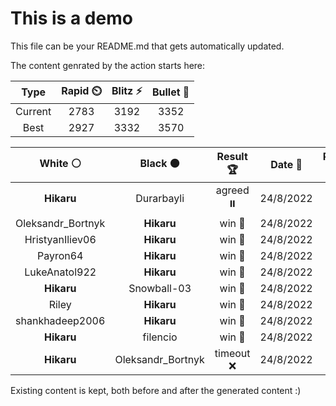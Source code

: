 # This is a demo

This file can be your README.md that gets automatically updated.

The content genrated by the action starts here:

<!--START_SECTION:chessStats-->
<!-- Automatically generated with https://github.com/Balastrong/chess-stats-action -->

| Type | Rapid ⏲️ | Blitz ⚡ | Bullet 🔫 |
|:---:|:---:|:---:|:---:|
| Current | 2783 | 3192 | 3352 |
| Best | 2927 | 3332 | 3570 |

| White ⚪ | Black ⚫ | Result 🏆 | Date 📅 | Position 🗺️ | Type 🕕 |
|:---:|:---:|:---:|:---:|:---:|:---:|
| **Hikaru** | Durarbayli | agreed ⏸️ | 24/8/2022 | <a href="http://www.ee.unb.ca/cgi-bin/tervo/fen.pl?select=5b2/5k2/q3p1p1/3pPpPp/pP1B1P1P/Q1PP4/8/7K b - -">Link</a> | Blitz |
| Oleksandr_Bortnyk | **Hikaru** | win 🥇 | 24/8/2022 | <a href="http://www.ee.unb.ca/cgi-bin/tervo/fen.pl?select=r3r1k1/2p2p2/5B1Q/pp2p1P1/4Pn1b/2pP4/PP4q1/R5KR w - -">Link</a> | Blitz |
| HristyanIliev06 | **Hikaru** | win 🥇 | 24/8/2022 | <a href="http://www.ee.unb.ca/cgi-bin/tervo/fen.pl?select=8/6k1/p4qp1/1p1R3p/2r5/P7/2P2R1n/5K2 w - -">Link</a> | Blitz |
| Payron64 | **Hikaru** | win 🥇 | 24/8/2022 | <a href="http://www.ee.unb.ca/cgi-bin/tervo/fen.pl?select=2kr4/Bpp1pp2/3p2p1/3PPq2/2P1nPr1/6Q1/PP3RKP/4R3 w - -">Link</a> | Blitz |
| LukeAnatol922 | **Hikaru** | win 🥇 | 24/8/2022 | <a href="http://www.ee.unb.ca/cgi-bin/tervo/fen.pl?select=2r2rk1/1q1n2bp/p5p1/4p3/PpP2pn1/1P2B1N1/2QN1PPP/3RR1K1 w - -">Link</a> | Blitz |
| **Hikaru** | Snowball-03 | win 🥇 | 24/8/2022 | <a href="http://www.ee.unb.ca/cgi-bin/tervo/fen.pl?select=8/r2P3k/1p2P2P/8/1p2K3/4B3/8/8 b - -">Link</a> | Blitz |
| Riley | **Hikaru** | win 🥇 | 24/8/2022 | <a href="http://www.ee.unb.ca/cgi-bin/tervo/fen.pl?select=r6k/2p3bP/pp1p1r2/4p3/P5R1/6R1/1PP2q2/3Q3K w - -">Link</a> | Blitz |
| shankhadeep2006 | **Hikaru** | win 🥇 | 24/8/2022 | <a href="http://www.ee.unb.ca/cgi-bin/tervo/fen.pl?select=7r/8/p3R1p1/2pB1k2/5p2/5P2/2P4r/6K1 w - -">Link</a> | Blitz |
| **Hikaru** | filencio | win 🥇 | 24/8/2022 | <a href="http://www.ee.unb.ca/cgi-bin/tervo/fen.pl?select=r5r1/1p3Rbk/p6P/P1p5/4q3/2P1BR1Q/1P6/6K1 b - -">Link</a> | Blitz |
| **Hikaru** | Oleksandr_Bortnyk | timeout ❌ | 24/8/2022 | <a href="http://www.ee.unb.ca/cgi-bin/tervo/fen.pl?select=8/5kp1/3R1n1p/pN2p3/P3P3/4K1P1/r7/8 w - -">Link</a> | Blitz |

<!--END_SECTION:chessStats-->

Existing content is kept, both before and after the generated content :)
